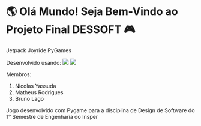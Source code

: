 # 🌎 Olá Mundo! Seja Bem-Vindo ao Projeto Final DESSOFT 🎮

Jetpack Joyride PyGames 

Desenvolvido usando: 
<img src="https://img.shields.io/badge/Visual_Studio_Code-0078D4?style=for-the-badge&logo=visual%20studio%20code&logoColor=white"/>
<img src="https://img.shields.io/badge/Python-3776AB?style=for-the-badge&logo=python&logoColor=white" />

Membros:
1. Nicolas Yassuda
2. Matheus Rodrigues
3. Bruno Lago

Jogo desenvolvido com Pygame para a disciplina de Design de Software do 1° Semestre de Engenharia do Insper
